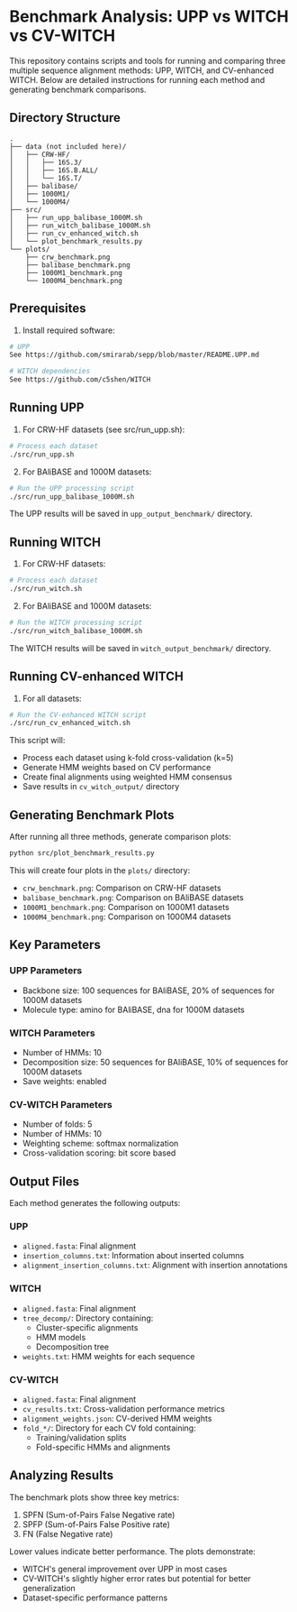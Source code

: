 # Benchmark Analysis: UPP vs WITCH vs CV-WITCH

This repository contains scripts and tools for running and comparing three multiple sequence alignment methods: UPP, WITCH, and CV-enhanced WITCH. Below are detailed instructions for running each method and generating benchmark comparisons.

## Directory Structure
```
.
├── data (not included here)/
│   ├── CRW-HF/
│   │   ├── 16S.3/
│   │   ├── 16S.B.ALL/
│   │   └── 16S.T/
│   ├── balibase/
│   ├── 1000M1/
│   └── 1000M4/
├── src/
│   ├── run_upp_balibase_1000M.sh
│   ├── run_witch_balibase_1000M.sh
│   ├── run_cv_enhanced_witch.sh
│   └── plot_benchmark_results.py
└── plots/
    ├── crw_benchmark.png
    ├── balibase_benchmark.png
    ├── 1000M1_benchmark.png
    └── 1000M4_benchmark.png
```

## Prerequisites

1. Install required software:
```bash
# UPP
See https://github.com/smirarab/sepp/blob/master/README.UPP.md

# WITCH dependencies
See https://github.com/c5shen/WITCH
```

## Running UPP

1. For CRW-HF datasets (see src/run_upp.sh):
```bash
# Process each dataset
./src/run_upp.sh
```

2. For BAliBASE and 1000M datasets:
```bash
# Run the UPP processing script
./src/run_upp_balibase_1000M.sh
```

The UPP results will be saved in `upp_output_benchmark/` directory.

## Running WITCH

1. For CRW-HF datasets:
```bash
# Process each dataset
./src/run_witch.sh
```

2. For BAliBASE and 1000M datasets:
```bash
# Run the WITCH processing script
./src/run_witch_balibase_1000M.sh
```

The WITCH results will be saved in `witch_output_benchmark/` directory.

## Running CV-enhanced WITCH

1. For all datasets:
```bash
# Run the CV-enhanced WITCH script
./src/run_cv_enhanced_witch.sh
```

This script will:
- Process each dataset using k-fold cross-validation (k=5)
- Generate HMM weights based on CV performance
- Create final alignments using weighted HMM consensus
- Save results in `cv_witch_output/` directory

## Generating Benchmark Plots

After running all three methods, generate comparison plots:
```bash
python src/plot_benchmark_results.py
```

This will create four plots in the `plots/` directory:
- `crw_benchmark.png`: Comparison on CRW-HF datasets
- `balibase_benchmark.png`: Comparison on BAliBASE datasets
- `1000M1_benchmark.png`: Comparison on 1000M1 datasets
- `1000M4_benchmark.png`: Comparison on 1000M4 datasets

## Key Parameters

### UPP Parameters
- Backbone size: 100 sequences for BAliBASE, 20% of sequences for 1000M datasets
- Molecule type: amino for BAliBASE, dna for 1000M datasets

### WITCH Parameters
- Number of HMMs: 10
- Decomposition size: 50 sequences for BAliBASE, 10% of sequences for 1000M datasets
- Save weights: enabled

### CV-WITCH Parameters
- Number of folds: 5
- Number of HMMs: 10
- Weighting scheme: softmax normalization
- Cross-validation scoring: bit score based

## Output Files

Each method generates the following outputs:

### UPP
- `aligned.fasta`: Final alignment
- `insertion_columns.txt`: Information about inserted columns
- `alignment_insertion_columns.txt`: Alignment with insertion annotations

### WITCH
- `aligned.fasta`: Final alignment
- `tree_decomp/`: Directory containing:
  * Cluster-specific alignments
  * HMM models
  * Decomposition tree
- `weights.txt`: HMM weights for each sequence

### CV-WITCH
- `aligned.fasta`: Final alignment
- `cv_results.txt`: Cross-validation performance metrics
- `alignment_weights.json`: CV-derived HMM weights
- `fold_*/`: Directory for each CV fold containing:
  * Training/validation splits
  * Fold-specific HMMs and alignments

## Analyzing Results

The benchmark plots show three key metrics:
1. SPFN (Sum-of-Pairs False Negative rate)
2. SPFP (Sum-of-Pairs False Positive rate)
3. FN (False Negative rate)

Lower values indicate better performance. The plots demonstrate:
- WITCH's general improvement over UPP in most cases
- CV-WITCH's slightly higher error rates but potential for better generalization
- Dataset-specific performance patterns